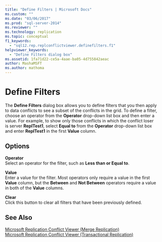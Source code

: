 ```yaml
---
title: "Define Filters | Microsoft Docs"
ms.custom: ""
ms.date: "03/06/2017"
ms.prod: "sql-server-2014"
ms.reviewer: ""
ms.technology: replication
ms.topic: conceptual
f1_keywords: 
  - "sql12.rep.replconflictviewer.definefilters.f1"
helpviewer_keywords: 
  - "Define Filters dialog box"
ms.assetid: 1fa71d22-ce5a-4aae-ba05-4d755842aeac
author: MashaMSFT
ms.author: mathoma
---
```

# Define Filters
  The **Define Filters** dialog box allows you to define filters that you then apply to data conflicts to see a subset of the conflicts in the grid. To define a filter, choose an operator from the **Operator** drop-down list box and then enter a value. For example, to show only those conflicts in which the conflict loser is server **ReplTest1**, select **Equal to** from the **Operator** drop-down list box and enter **ReplTest1** in the first **Value** column.  
  
## Options  
 **Operator**  
 Select an operator for the filter, such as **Less than or Equal to**.  
  
 **Value**  
 Enter a value for the filter. Most operators only require a value in the first **Value** column, but the **Between** and **Not Between** operators require a value in both of the **Value** columns.  
  
 **Clear**  
 Click this button to clear all filters that have been previously defined.  
  
## See Also  
 [Microsoft Replication Conflict Viewer &#40;Merge Replication&#41;](microsoft-replication-conflict-viewer-merge-replication.md)   
 [Microsoft Replication Conflict Viewer &#40;Transactional Replication&#41;](microsoft-replication-conflict-viewer-transactional-replication.md)  
  
  
